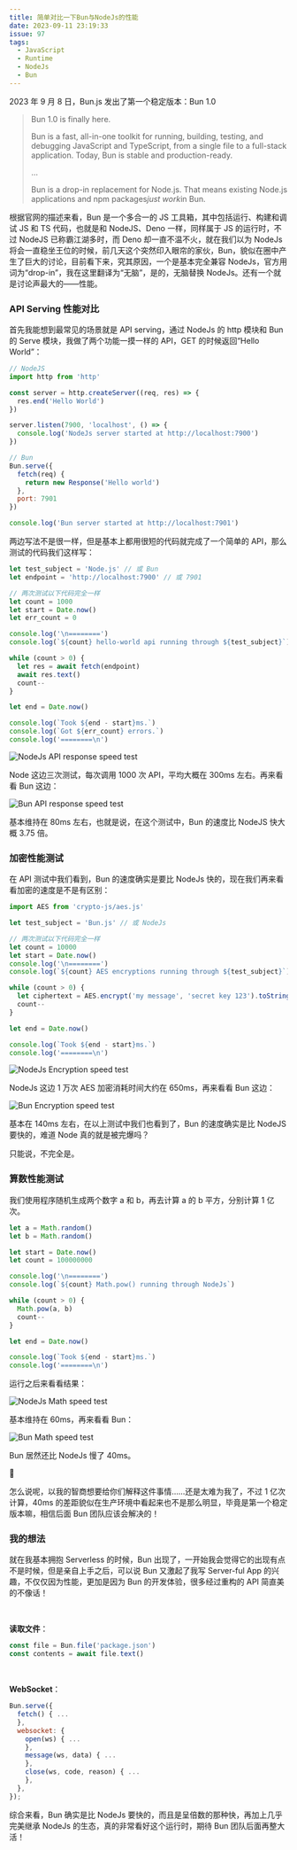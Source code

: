 ```yaml
---
title: 简单对比一下Bun与NodeJs的性能
date: 2023-09-11 23:19:33
issue: 97
tags:
  - JavaScript
  - Runtime
  - NodeJs
  - Bun
---
```


2023 年 9 月 8 日，Bun.js 发出了第一个稳定版本：Bun 1.0

> Bun 1.0 is finally here.
>
> Bun is a fast, all-in-one toolkit for running, building, testing, and debugging JavaScript and TypeScript, from a single file to a full-stack application. Today, Bun is stable and production-ready.
>
> …
>
> Bun is a drop-in replacement for Node.js. That means existing Node.js applications and npm packages*just work*in Bun.

根据官网的描述来看，Bun 是一个多合一的 JS 工具箱，其中包括运行、构建和调试 JS 和 TS 代码，也就是和 NodeJS、Deno 一样，同样属于 JS 的运行时，不过 NodeJS 已称霸江湖多时，而 Deno 却一直不温不火，就在我们以为 NodeJs 将会一直稳坐王位的时候，前几天这个突然印入眼帘的家伙，Bun，貌似在圈中产生了巨大的讨论，目前看下来，究其原因，一个是基本完全兼容 NodeJs，官方用词为“drop-in”，我在这里翻译为“无脑”，是的，无脑替换 NodeJs。还有一个就是讨论声最大的——性能。

### API Serving 性能对比

首先我能想到最常见的场景就是 API serving，通过 NodeJs 的 http 模块和 Bun 的 Serve 模块，我做了两个功能一摸一样的 API，GET 的时候返回“Hello
World”：

```js
// NodeJS
import http from 'http'

const server = http.createServer((req, res) => {
  res.end('Hello World')
})

server.listen(7900, 'localhost', () => {
  console.log('NodeJs server started at http://localhost:7900')
})
```

```js
// Bun
Bun.serve({
  fetch(req) {
    return new Response('Hello world')
  },
  port: 7901
})

console.log('Bun server started at http://localhost:7901')
```

两边写法不是很一样，但是基本上都用很短的代码就完成了一个简单的 API，那么测试的代码我们这样写：

```js
let test_subject = 'Node.js' // 或 Bun
let endpoint = 'http://localhost:7900' // 或 7901

// 两次测试以下代码完全一样
let count = 1000
let start = Date.now()
let err_count = 0

console.log('\n========')
console.log(`${count} hello-world api running through ${test_subject}`)

while (count > 0) {
  let res = await fetch(endpoint)
  await res.text()
  count--
}

let end = Date.now()

console.log(`Took ${end - start}ms.`)
console.log(`Got ${err_count} errors.`)
console.log('========\n')
```

![NodeJs API response speed test](https://r2-api-blog.jw1dev.workers.dev/c324dc23fd78447185d7744f95d0f32a/Untitled.png)

Node 这边三次测试，每次调用 1000 次 API，平均大概在 300ms 左右。再来看看 Bun 这边：

![Bun API response speed test](https://r2-api-blog.jw1dev.workers.dev/c324dc23fd78447185d7744f95d0f32a/Untitled_1.png)

基本维持在 80ms 左右，也就是说，在这个测试中，Bun 的速度比 NodeJS 快大概 3.75 倍。

### 加密性能测试

在 API 测试中我们看到，Bun 的速度确实是要比 NodeJs 快的，现在我们再来看看加密的速度是不是有区别：

```js
import AES from 'crypto-js/aes.js'

let test_subject = 'Bun.js' // 或 NodeJs

// 两次测试以下代码完全一样
let count = 10000
let start = Date.now()
console.log('\n========')
console.log(`${count} AES encryptions running through ${test_subject}`)

while (count > 0) {
  let ciphertext = AES.encrypt('my message', 'secret key 123').toString()
  count--
}

let end = Date.now()

console.log(`Took ${end - start}ms.`)
console.log('========\n')
```

![NodeJs Encryption speed test](https://r2-api-blog.jw1dev.workers.dev/c324dc23fd78447185d7744f95d0f32a/Untitled_2.png)

NodeJs 这边 1 万次 AES 加密消耗时间大约在 650ms，再来看看 Bun 这边：

![Bun Encryption speed test](https://r2-api-blog.jw1dev.workers.dev/c324dc23fd78447185d7744f95d0f32a/Untitled_3.png)

基本在 140ms 左右，在以上测试中我们也看到了，Bun 的速度确实是比 NodeJS 要快的，难道 Node 真的就是被完爆吗？

只能说，不完全是。

### 算数性能测试

我们使用程序随机生成两个数字 a 和 b，再去计算 a 的 b 平方，分别计算 1 亿次。

```js
let a = Math.random()
let b = Math.random()

let start = Date.now()
let count = 100000000

console.log('\n========')
console.log(`${count} Math.pow() running through NodeJs`)

while (count > 0) {
  Math.pow(a, b)
  count--
}

let end = Date.now()

console.log(`Took ${end - start}ms.`)
console.log('========\n')
```

运行之后来看看结果：

![NodeJs Math speed test](https://r2-api-blog.jw1dev.workers.dev/c324dc23fd78447185d7744f95d0f32a/Untitled_4.png)

基本维持在 60ms，再来看看 Bun：

![Bun Math speed test](https://r2-api-blog.jw1dev.workers.dev/c324dc23fd78447185d7744f95d0f32a/Untitled_5.png)

Bun 居然还比 NodeJs 慢了 40ms。

🥲

怎么说呢，以我的智商想要给你们解释这件事情……还是太难为我了，不过 1 亿次计算，40ms 的差距貌似在生产环境中看起来也不是那么明显，毕竟是第一个稳定版本嘛，相信后面 Bun 团队应该会解决的！

### 我的想法

就在我基本拥抱 Serverless 的时候，Bun 出现了，一开始我会觉得它的出现有点不是时候，但是亲自上手之后，可以说 Bun 又激起了我写 Server-ful
App 的兴趣，不仅仅因为性能，更加是因为 Bun 的开发体验，很多经过重构的 API 简直美的不像话！

<br>

**读取文件**：

```js
const file = Bun.file('package.json')
const contents = await file.text()
```

<br>

**WebSocket**：

```js
Bun.serve({
  fetch() { ...
  },
  websocket: {
    open(ws) { ...
    },
    message(ws, data) { ...
    },
    close(ws, code, reason) { ...
    },
  },
});
```

综合来看，Bun 确实是比 NodeJs 要快的，而且是呈倍数的那种快，再加上几乎完美继承 NodeJs 的生态，真的非常看好这个运行时，期待 Bun 团队后面再整大活！
